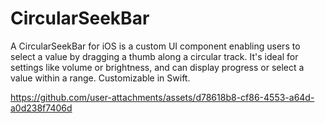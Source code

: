 # CircularSeekBar
A CircularSeekBar for iOS is a custom UI component enabling users to select a value by dragging a thumb along a circular track. It's ideal for settings like volume or brightness, and can display progress or select a value within a range. Customizable in Swift.

https://github.com/user-attachments/assets/d78618b8-cf86-4553-a64d-a0d238f7406d

